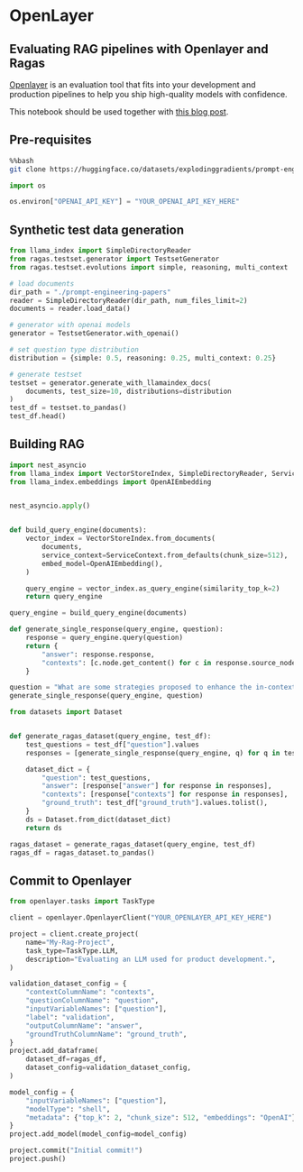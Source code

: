 # OpenLayer
## Evaluating RAG pipelines with Openlayer and Ragas

[Openlayer](https://www.openlayer.com/) is an evaluation tool that fits into your development and production pipelines to help you ship high-quality models with confidence.

This notebook should be used together with [this blog post](https://www.openlayer.com/blog/post/evaluating-rag-pipelines-with-ragas-and-openlayer).

## Pre-requisites


```bash
%%bash
git clone https://huggingface.co/datasets/explodinggradients/prompt-engineering-papers
```


```python
import os

os.environ["OPENAI_API_KEY"] = "YOUR_OPENAI_API_KEY_HERE"
```

## Synthetic test data generation


```python
from llama_index import SimpleDirectoryReader
from ragas.testset.generator import TestsetGenerator
from ragas.testset.evolutions import simple, reasoning, multi_context

# load documents
dir_path = "./prompt-engineering-papers"
reader = SimpleDirectoryReader(dir_path, num_files_limit=2)
documents = reader.load_data()

# generator with openai models
generator = TestsetGenerator.with_openai()

# set question type distribution
distribution = {simple: 0.5, reasoning: 0.25, multi_context: 0.25}

# generate testset
testset = generator.generate_with_llamaindex_docs(
    documents, test_size=10, distributions=distribution
)
test_df = testset.to_pandas()
test_df.head()
```

## Building RAG


```python
import nest_asyncio
from llama_index import VectorStoreIndex, SimpleDirectoryReader, ServiceContext
from llama_index.embeddings import OpenAIEmbedding


nest_asyncio.apply()


def build_query_engine(documents):
    vector_index = VectorStoreIndex.from_documents(
        documents,
        service_context=ServiceContext.from_defaults(chunk_size=512),
        embed_model=OpenAIEmbedding(),
    )

    query_engine = vector_index.as_query_engine(similarity_top_k=2)
    return query_engine
```


```python
query_engine = build_query_engine(documents)
```


```python
def generate_single_response(query_engine, question):
    response = query_engine.query(question)
    return {
        "answer": response.response,
        "contexts": [c.node.get_content() for c in response.source_nodes],
    }
```


```python
question = "What are some strategies proposed to enhance the in-context learning capability of language models?"
generate_single_response(query_engine, question)
```


```python
from datasets import Dataset


def generate_ragas_dataset(query_engine, test_df):
    test_questions = test_df["question"].values
    responses = [generate_single_response(query_engine, q) for q in test_questions]

    dataset_dict = {
        "question": test_questions,
        "answer": [response["answer"] for response in responses],
        "contexts": [response["contexts"] for response in responses],
        "ground_truth": test_df["ground_truth"].values.tolist(),
    }
    ds = Dataset.from_dict(dataset_dict)
    return ds
```


```python
ragas_dataset = generate_ragas_dataset(query_engine, test_df)
ragas_df = ragas_dataset.to_pandas()
```

## Commit to Openlayer


```python
from openlayer.tasks import TaskType

client = openlayer.OpenlayerClient("YOUR_OPENLAYER_API_KEY_HERE")
```


```python
project = client.create_project(
    name="My-Rag-Project",
    task_type=TaskType.LLM,
    description="Evaluating an LLM used for product development.",
)
```


```python
validation_dataset_config = {
    "contextColumnName": "contexts",
    "questionColumnName": "question",
    "inputVariableNames": ["question"],
    "label": "validation",
    "outputColumnName": "answer",
    "groundTruthColumnName": "ground_truth",
}
project.add_dataframe(
    dataset_df=ragas_df,
    dataset_config=validation_dataset_config,
)
```


```python
model_config = {
    "inputVariableNames": ["question"],
    "modelType": "shell",
    "metadata": {"top_k": 2, "chunk_size": 512, "embeddings": "OpenAI"},
}
project.add_model(model_config=model_config)
```


```python
project.commit("Initial commit!")
project.push()
```


```python

```
